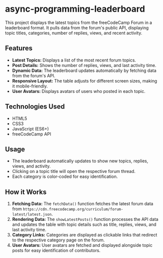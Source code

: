 # async-programming-leaderboard

This project displays the latest topics from the freeCodeCamp Forum in a leaderboard format. It pulls data from the forum's public API, displaying topic titles, categories, number of replies, views, and recent activity.

## Features

- **Latest Topics:** Displays a list of the most recent forum topics.
- **Post Details:** Shows the number of replies, views, and last activity time.
- **Dynamic Data:** The leaderboard updates automatically by fetching data from the forum's API.
- **Responsive Layout:** The table adjusts for different screen sizes, making it mobile-friendly.
- **User Avatars:** Displays avatars of users who posted in each topic.

## Technologies Used

- HTML5
- CSS3
- JavaScript (ES6+)
- freeCodeCamp API

## Usage

- The leaderboard automatically updates to show new topics, replies, views, and activity.
- Clicking on a topic title will open the respective forum thread.
- Each category is color-coded for easy identification.

## How it Works

1. **Fetching Data:** The `fetchData()` function fetches the latest forum data from `https://cdn.freecodecamp.org/curriculum/forum-latest/latest.json`.
2. **Rendering Data:** The `showLatestPosts()` function processes the API data and updates the table with topic details such as title, replies, views, and last activity time.
3. **Category Links:** Categories are displayed as clickable links that redirect to the respective category page on the forum.
4. **User Avatars:** User avatars are fetched and displayed alongside topic posts for easy identification of contributors.
